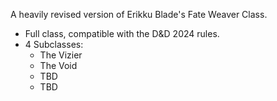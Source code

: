 A heavily revised version of Erikku Blade's Fate Weaver Class.
- Full class, compatible with the D&D 2024 rules.
- 4 Subclasses:
  - The Vizier
  - The Void
  - TBD
  - TBD
